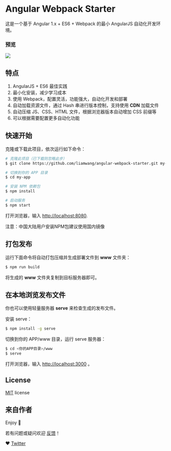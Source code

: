 # Angular Webpack Starter

这是一个基于 Angular 1.x + ES6 + Webpack 的最小 AngularJS 自动化开发环境。

### 预览

![](http://i66.tinypic.com/2pra4hj.png)

## 特点

1. AngularJS + ES6 最佳实践
2. 最小化安装，减少学习成本
3. 使用 Webpack，配置灵活，功能强大，自动化开发和部署
4. 自动加载资源文件，通过 Hash 串进行版本控制，支持使用 **CDN** 加载文件
5. 自动压缩 JS、CSS、HTML 文件，根据浏览器版本自动增加 CSS 前缀等
6. 可以根据需要配置更多自动化功能

## 快速开始

克隆或下载此项目，依次运行如下命令：

```bash
# 克隆此项目（已下载则忽略此步）
$ git clone https://github.com/liamwang/angular-webpack-starter.git my-app

# 切换到你的 APP 目录
$ cd my-app

# 安装 NPM 依赖包
$ npm install

# 启动服务
$ npm start
```

打开浏览器，输入 [http://localhost:8080](http://localhost:8080).

注意：中国大陆用户安装NPM包建议使用国内镜像

## 打包发布

运行下面命令将自动打包压缩并生成部署文件到 **www** 文件夹：

```bash
$ npm run build
```

将生成的 **www** 文件夹复制到目标服务器即可。

## 在本地浏览发布文件

你也可以使用轻量服务器 **serve** 来检查生成的发布文件。

安装 serve：

```bash
$ npm install -g serve
```

切换到你的 APP/www 目录，运行 serve 服务器：

```bash
$ cd <你的APP目录>/www
$ serve
```

打开浏览器，输入 [http://localhost:3000](http://localhost:3000) 。

## License

[MIT](/LICENSE) license

## 来自作者

Enjoy :metal: 

若有问题或疑问欢迎 [反馈](https://github.com/liamwang/angular-webpack-starter/issues)！

:heart: [Twitter](https://twitter.com/_liamwang)